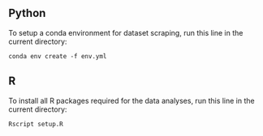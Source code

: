 ## Python
To setup a conda environment for dataset scraping, run this line in the current directory:
```console
conda env create -f env.yml
```

## R
To install all R packages required for the data analyses, run this line in the current directory:
```console
Rscript setup.R
```
